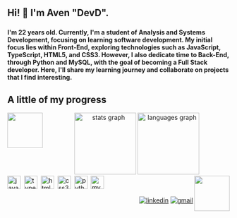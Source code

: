 <h2 align="left">Hi! 👋 I'm Aven "DevD".</h2>

### 

**I'm 22 years old. Currently, I'm a student of Analysis and Systems Development, focusing on learning software development. My initial focus lies within Front-End, exploring technologies such as JavaScript, TypeScript, HTML5, and CSS3. However, I also dedicate time to Back-End, through Python and MySQL, with the goal of becoming a Full Stack developer. Here, I'll share my learning journey and collaborate on projects that I find interesting.** 

###

<h2 align="left">A little of my progress</h2> <img align="left" height="80" src="https://i.pinimg.com/originals/01/63/6c/01636c5434cd0462086620c60fdfec16.gif"  />


<div align="center">
   <img src="https://github-readme-stats.vercel.app/api?username=dvdiogo&hide_title=false&hide_rank=false&show_icons=true&include_all_commits=true&count_private=true&disable_animations=false&theme=algolia&locale=en&hide_border=false" height="140" alt="stats graph"  />
  <img src="https://github-readme-stats.vercel.app/api/top-langs?username=dvdiogo&locale=en&hide_title=false&layout=compact&card_width=320&langs_count=5&theme=algolia&hide_border=false" height="140" alt="languages graph"  />
</div>

<img align="right" height="80" src="https://i.pinimg.com/originals/fa/25/c8/fa25c8eb1c0c1818eec78863344d0e40.gif"  />


<div align="left">
  <img src="https://cdn.jsdelivr.net/gh/devicons/devicon/icons/javascript/javascript-original.svg" height="30" alt="javascript logo"  />
  <img width="0" />
  <img src="https://cdn.jsdelivr.net/gh/devicons/devicon/icons/typescript/typescript-original.svg" height="30" alt="typescript logo"  />
  <img width="0" />
  <img src="https://cdn.jsdelivr.net/gh/devicons/devicon/icons/html5/html5-original.svg" height="30" alt="html5 logo"  />
  <img width="0" />
  <img src="https://cdn.jsdelivr.net/gh/devicons/devicon/icons/css3/css3-original.svg" height="30" alt="css3 logo"  />
  <img width="0" />
  <img src="https://cdn.jsdelivr.net/gh/devicons/devicon/icons/python/python-original.svg" height="30" alt="python logo" />
  <img width="0" />
   <img src="https://cdn.jsdelivr.net/gh/devicons/devicon/icons/mysql/mysql-original.svg" height="30" alt="mysql logo"  /> 
  <img width="0" />

</div>



<div align="right">
  
[![linkedin](https://img.shields.io/badge/LinkedIn-0077B5?style=for-the-badge&logo=linkedin&logoColor=black&color=C8E1F2)](https://www.linkedin.com/in/deyvidmarques/)
[![gmail](https://img.shields.io/badge/Gmail-0078D4?style=for-the-badge&logo=gmail&logoColor=black&color=C8E1F2)](mailto:ddmdoliveira@gmail.com)

</div>

